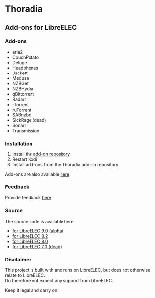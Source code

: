 # Thoradia

## Add-ons for LibreELEC

### Add-ons
- aria2
- CouchPotato
- Deluge
- Headphones
- Jackett
- Medusa
- NZBGet
- NZBHydra
- qBittorrent
- Radarr
- rTorrent
- ruTorrent
- SABnzbd
- SickRage (dead)
- Sonarr
- Transmission

### Installation
1. Install the [add-on repository](https://raw.githubusercontent.com/thoradia/thoradia/master/service.thoradia.zip "add-on repository")
2. Restart Kodi
3. Install add-ons from the Thoradia add-on repository

Add-ons are also available [here](https://github.com/thoradia/thoradia "add-ons").  

### Feedback
Provide feedback [here](https://github.com/thoradia/LibreELEC.tv/issues "issues").

### Source
The source code is available here:
- [for LibreELEC 9.0 (alpha)](https://github.com/thoradia/LibreELEC.tv/tree/9.0/packages/thoradia "9.0")
- [for LibreELEC 8.2](https://github.com/thoradia/LibreELEC.tv/tree/8.2/packages/thoradia "8.2")
- [for LibreELEC 8.0](https://github.com/thoradia/LibreELEC.tv/tree/8.1/packages/thoradia "8.1")
- [for LibreELEC 7.0 (dead)](https://github.com/thoradia/LibreELEC.tv/tree/thoradia-7.0/packages/thoradia "7.0")

### Disclaimer
This project is built with and runs on LibreELEC, but does not otherwise relate to LibreELEC.  
Do therefore not expect any support from LibreELEC.  

Keep it legal and carry on
